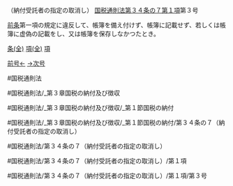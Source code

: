 （納付受託者の指定の取消し）
[国税通則法第３４条の７第１項](国税通則法＿＿＿＿＿第３４条の７第１項)第３号

[前条](国税通則法＿＿＿＿＿第３４条の６第１項)第一項の規定に違反して、帳簿を備え付けず、帳簿に記載せず、若しくは帳簿に虚偽の記載をし、又は帳簿を保存しなかつたとき。

[条(全)](国税通則法＿＿＿＿＿第３４条の７_.md)    [項(全)](国税通則法＿＿＿＿＿第３４条の７第１項_.md)    [項](国税通則法＿＿＿＿＿第３４条の７第１項.md)

[前号←](国税通則法＿＿＿＿＿第３４条の７第１項第２号.md)    [→次号](国税通則法＿＿＿＿＿第３４条の７第１項第４号.md)

#国税通則法

#国税通則法/_第３章国税の納付及び徴収

#国税通則法/_第３章国税の納付及び徴収/_第１節国税の納付

#国税通則法/_第３章国税の納付及び徴収/_第１節国税の納付/第３４条の７（納付受託者の指定の取消し）

#国税通則法/第３４条の７（納付受託者の指定の取消し）

#国税通則法/第３４条の７（納付受託者の指定の取消し）/第１項

#国税通則法/第３４条の７（納付受託者の指定の取消し）/第１項/第３号

